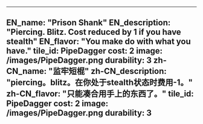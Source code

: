 ---

EN_name: "Prison Shank"
EN_description: "Piercing.  Blitz. Cost reduced by 1 if you have stealth"
EN_flavor: "You make do with what you have."
tile_id: PipeDagger
cost: 2
image: /images/PipeDagger.png
durability: 3
zh-CN_name: "监牢短棍"
zh-CN_description: "piercing。blitz。在你处于stealth状态时费用-1。"
zh-CN_flavor: "只能凑合用手上的东西了。"
tile_id: PipeDagger
cost: 2
image: /images/PipeDagger.png
durability: 3
---